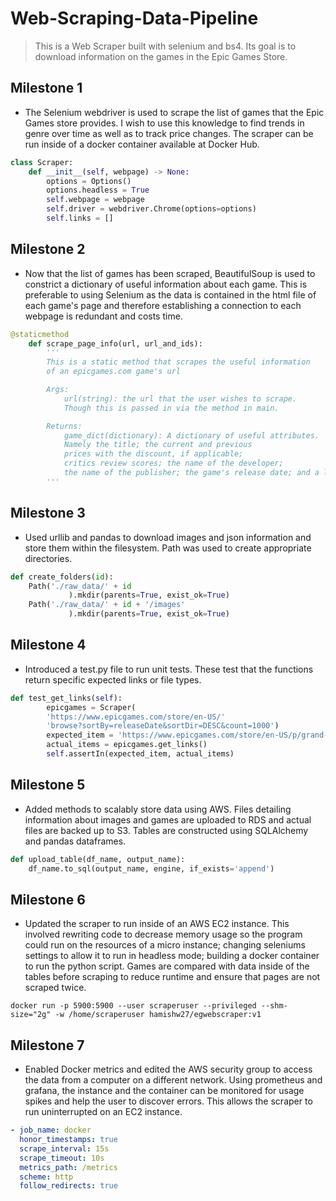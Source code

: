 # Web-Scraping-Data-Pipeline

> This is a Web Scraper built with selenium and bs4. Its goal is to download information on the games in the Epic Games Store.  

## Milestone 1

- The Selenium webdriver is used to scrape the list of games that the Epic Games store provides. I wish to use this knowledge to find trends in genre over time as well as to track price changes. The scraper can be run inside of a docker container available at Docker Hub.

```python
class Scraper:
    def __init__(self, webpage) -> None:
        options = Options()
        options.headless = True
        self.webpage = webpage
        self.driver = webdriver.Chrome(options=options)
        self.links = []
```

## Milestone 2

- Now that the list of games has been scraped, BeautifulSoup is used to constrict a dictionary of useful information about each game. This is preferable to using Selenium as the data is contained in the html file of each game's page and therefore establishing a connection to each webpage is redundant and costs time. 

```python
@staticmethod
    def scrape_page_info(url, url_and_ids):
        '''
        This is a static method that scrapes the useful information 
        of an epicgames.com game's url

        Args: 
            url(string): the url that the user wishes to scrape.
            Though this is passed in via the method in main.

        Returns: 
            game_dict(dictionary): A dictionary of useful attributes.
            Namely the title; the current and previous
            prices with the discount, if applicable;
            critics review scores; the name of the developer;
            the name of the publisher; the game's release date; and a list of photo urls
        '''
```

## Milestone 3

- Used urllib and pandas to download images and json information and store them within the filesystem. Path was used to create appropriate directories.

```python
def create_folders(id):
    Path('./raw_data/' + id
             ).mkdir(parents=True, exist_ok=True)
    Path('./raw_data/' + id + '/images'
             ).mkdir(parents=True, exist_ok=True)
```

## Milestone 4

- Introduced a test.py file to run unit tests. These test that the functions return specific expected links or file types.

```python
def test_get_links(self):
        epicgames = Scraper(
        'https://www.epicgames.com/store/en-US/'
        'browse?sortBy=releaseDate&sortDir=DESC&count=1000')
        expected_item = 'https://www.epicgames.com/store/en-US/p/grand-theft-auto-v'
        actual_items = epicgames.get_links()
        self.assertIn(expected_item, actual_items)
```

## Milestone 5 

- Added methods to scalably store data using AWS. Files detailing information about images and games are uploaded to RDS and actual files are backed up to S3. Tables are constructed using SQLAlchemy and pandas dataframes. 

```python
def upload_table(df_name, output_name):
    df_name.to_sql(output_name, engine, if_exists='append')
```

## Milestone 6

- Updated the scraper to run inside of an AWS EC2 instance. This involved rewriting code to decrease memory usage so the program could run on the resources of a micro instance; changing seleniums settings to allow it to run in headless mode; building a docker container to run the python script. Games are compared with data inside of the tables before scraping to reduce runtime and ensure that pages are not scraped twice.

```docker
docker run -p 5900:5900 --user scraperuser --privileged --shm-size="2g" -w /home/scraperuser hamishw27/egwebscraper:v1
```

## Milestone 7

- Enabled Docker metrics and edited the AWS security group to access the data from a computer on a different network. Using prometheus and grafana, the instance and the container can be monitored for usage spikes and help the user to discover errors. This allows the scraper to run uninterrupted on an EC2 instance.

```yaml
- job_name: docker
  honor_timestamps: true
  scrape_interval: 15s
  scrape_timeout: 10s
  metrics_path: /metrics
  scheme: http
  follow_redirects: true
```